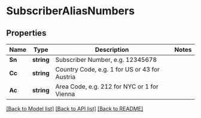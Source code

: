 # SubscriberAliasNumbers

## Properties

Name | Type | Description | Notes
------------ | ------------- | ------------- | -------------
**Sn** | **string** | Subscriber Number, e.g. 12345678 | 
**Cc** | **string** | Country Code, e.g. 1 for US or 43 for Austria | 
**Ac** | **string** | Area Code, e.g. 212 for NYC or 1 for Vienna | 

[[Back to Model list]](../README.md#documentation-for-models) [[Back to API list]](../README.md#documentation-for-api-endpoints) [[Back to README]](../README.md)


